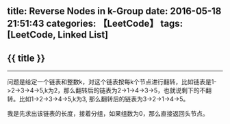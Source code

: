 title: Reverse Nodes in k-Group
date: 2016-05-18 21:51:43
categories: 【LeetCode】
tags: [LeetCode, Linked List]
---
## {{ title }} ##

---

问题是给定一个链表和整数k，对这个链表按每k个节点进行翻转，比如链表是1->2->3->4->5,k为2，那么翻转后的链表为2->1->4->3->5，也就说剩下的不翻转。比如1->2->3->4->5,k为3, 那么翻转后的链表为3->2->1->4->5。

我是先求出该链表的长度，接着分组，如果组数为0，那么直接返回头节点。